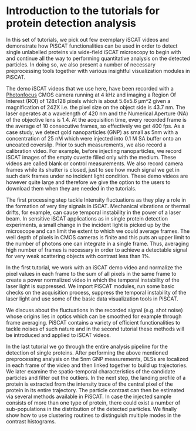 # Introduction to the tutorials for protein detection analysis

In this set of tutorials, we pick out few exemplary iSCAT videos and demonstrate how PiSCAT functionalities can be used in order to detect single unlabelled proteins via wide-field iSCAT microscopy to begin with and continue all the way to performing quantitative analysis on the detected particles. In doing so, we also present a number of necessary preprocessing tools together with various insightful visualization modules in PiSCAT. 

The demo iSCAT videos that we use here, have been recorded with a [Photonfocus](https://www.photonfocus.com/products/camerafinder/camera/mv1-d1024e-160-cl/)  CMOS camera running at 4 kHz and imaging a Region Of Interest (ROI) of 128x128 pixels which is about 5.6x5.6 µm^2 given a magnification of 242X i.e. the pixel size on the object side is 43.7 nm. The laser operates at a wavelength of 420 nm and the Numerical Aperture (NA) of the objective lens is 1.4. At the acquisition time, every recorded frame is the average of 10 consecutive frames, so effectively we get 400 fps. As a case study, we detect gold nanoparticles (GNP) as small as 5nm with a concentration of 25 nM which were injected into 0.1 M SA buffer onto an uncoated coverslip. Prior to such measurements, we also record a calibration video. For example, before injecting nanoparticles, we record iSCAT images of the empty cuvette filled only with the medium. These videos are called blank or control measurements. We also record camera frames while its shutter is closed, just to see how much signal we get in such dark frames under no incident light condition. These demo videos are however quite large and therefore we give the option to the users to download them when they are needed in the tutorials.

The first processing step tackle Intensity fluctuations as they play a role in the formation of very tiny signals in iSCAT. Mechanical vibrations or thermal drifts, for example, can cause temporal instability in the power of a laser beam. In sensitive iSCAT applications as in single protein detection experiments, a small change in the incident light is picked up by the microscope and can limit the extent to which we could average frames. The well depth of pixels in CMOS cameras is finite and this puts an upper limit to the number of photons one can integrate in a single frame. Thus, averaging high number of frames is necessary in order to achieve a detectable signal for very weak scattering objects with contrast less than 1%. 

In the first tutorial, we work with an iSCAT demo video and normalize the pixel values in each frame to the sum of all pixels in the same frame to create a power normalized video in which the temporal instability of the laser light is suppressed. We import PiSCAT modules, run some basic checks on the acquisition process, suppress the temporal instability of the laser light and use some of the basic data visualization tools in PiSCAT.

We discuss about the fluctuations in the recorded signal (e.g. shot noise) whose origins lies in optics which can be smoothed for example through frame averaging. PiSCAT contains a variety of efficient functionalities to tackle noises of such nature and in the second tutorial these methods will be introduced and applied to iSCAT videos.

In the last tutorial we go through the entire analysis pipeline for the detection of single proteins. After performing the above mentioned preprocessing analysis on the 5nm GNP measurements, DLSs are localized in each frame of the video and then linked together to build up trajectories. We later examine the spatio-temporal characteristics of the candidate particles and filter out the outliers. In the next step, the landing profile of a protein is extracted from the intensity trace of the central pixel of the protein in its entire trajectory. The particle contrast can then be estimated via several methods available in PiSCAT. In case the injected sample consists of more than one type of protein, there could exist a number of sub-populations in the distribution of the detected particles. We finally show how to use clustering routines to distinguish multiple modes in the contrast histograms.
